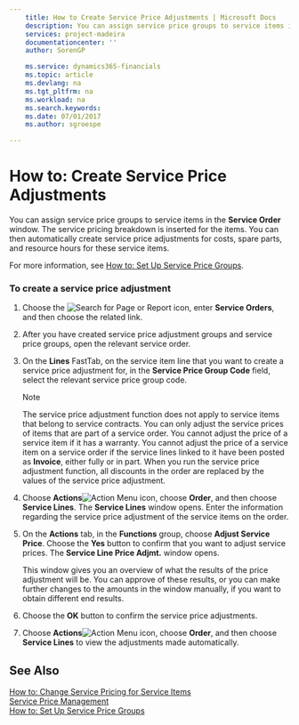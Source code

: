 ```yaml
---
    title: How to Create Service Price Adjustments | Microsoft Docs
    description: You can assign service price groups to service items in the **Service Order** window. The service pricing breakdown is inserted for the items. You can then automatically create service price adjustments for costs, spare parts, and resource hours for these service items.
    services: project-madeira
    documentationcenter: ''
    author: SorenGP

    ms.service: dynamics365-financials
    ms.topic: article
    ms.devlang: na
    ms.tgt_pltfrm: na
    ms.workload: na
    ms.search.keywords:
    ms.date: 07/01/2017
    ms.author: sgroespe

---
```

# How to: Create Service Price Adjustments
You can assign service price groups to service items in the **Service Order** window. The service pricing breakdown is inserted for the items. You can then automatically create service price adjustments for costs, spare parts, and resource hours for these service items.  
  
 For more information, see [How to: Set Up Service Price Groups](../how-to-set-up-service-price-adjustment-groups.md).  
  
### To create a service price adjustment  
  
1.  Choose the ![Search for Page or Report](media/ui-search/search_small.png "Search for Page or Report icon") icon, enter **Service Orders**, and then choose the related link.  
  
2.  After you have created service price adjustment groups and service price groups, open the relevant service order.  
  
3.  On the **Lines** FastTab, on the service item line that you want to create a service price adjustment for, in the **Service Price Group Code** field, select the relevant service price group code.  
  
    > [!NOTE]  
    >  The service price adjustment function does not apply to service items that belong to service contracts. You can only adjust the service prices of items that are part of a service order. You cannot adjust the price of a service item if it has a warranty. You cannot adjust the price of a service item on a service order if the service lines linked to it have been posted as **Invoice**, either fully or in part. When you run the service price adjustment function, all discounts in the order are replaced by the values of the service price adjustment.  
  
4.  Choose **Actions**![Action Menu icon](../media/actionmenuicon.png "actionMenuIcon"), choose **Order**, and then choose **Service Lines**. The **Service Lines** window opens. Enter the information regarding the service price adjustment of the service items on the order.  
  
5.  On the **Actions** tab, in the **Functions** group, choose **Adjust Service Price**. Choose the **Yes** button to confirm that you want to adjust service prices. The **Service Line Price Adjmt.** window opens.  
  
     This window gives you an overview of what the results of the price adjustment will be. You can approve of these results, or you can make further changes to the amounts in the window manually, if you want to obtain different end results.  
  
6.  Choose the **OK** button to confirm the service price adjustments.  
  
7.  Choose **Actions**![Action Menu icon](../media/actionmenuicon.png "actionMenuIcon"), choose **Order**, and then choose **Service Lines** to view the adjustments made automatically.  
  
## See Also  
 [How to: Change Service Pricing for Service Items](../how-to-change-service-pricing-for-service-items.md)   
 [Service Price Management](../service-price-management.md)   
 [How to: Set Up Service Price Groups](../how-to-set-up-service-price-groups.md)